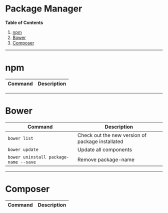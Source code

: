 # Package Manager
**Table of Contents**

1. [npm](#npm)
2. [Bower](#bower)
3. [Composer](#composer)

---

# npm

| Command | Description |
| --------- | ------- |

---

# Bower
| Command | Description |
| --------- | ------- |
|  `bower list` |  Check out the new version of package installated |
|  `bower update` | Update all components |
|  `bower uninstall package-name --save` |  Remove package-name |


---

# Composer

| Command | Description |
| --------- | ------- |
